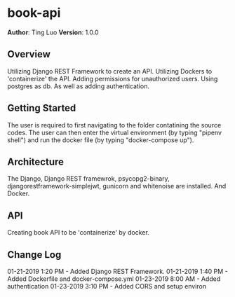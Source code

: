 # book-api

**Author**: Ting Luo
**Version**: 1.0.0

## Overview
Utilizing Django REST Framework to create an API. Utilizing Dockers to 'containerize' the API. Adding permissions for unauthorized users. Using postgres as db. As well as adding authentication.

## Getting Started
The user is required to first navigating to the folder contatining the source codes. The user can then enter the virtual environment (by typing "pipenv shell") and run the docker file (by typing "docker-compose up").

## Architecture
The Django, Django REST framewrok, psycopg2-binary, djangorestframework-simplejwt, gunicorn and whitenoise are installed. And Docker.

## API
Creating book API to be 'containerize' by docker.

## Change Log
01-21-2019 1:20 PM - Added Django REST Framework.
01-21-2019 1:40 PM - Added Dockerfile and docker-compose.yml
01-23-2019 8:00 AM - Added authentication
01-23-2019 3:10 PM - Added CORS and setup environ

